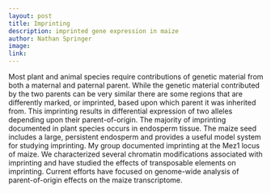 ```yaml
---
layout: post
title: Imprinting
description: imprinted gene expression in maize
author: Nathan Springer
image:
link: 
---
```


Most plant and animal species require contributions of genetic material from both a maternal and paternal parent.  While the genetic material contributed by the two parents can be very similar there are some regions that are differently marked, or imprinted, based upon which parent it was inherited from.  This imprinting results in differential expression of two alleles depending upon their parent-of-origin.  The majority of imprinting documented in plant species occurs in endosperm tissue.  The maize seed includes a large, persistent endosperm and provides a useful model system for studying imprinting.  My group documented imprinting at the Mez1 locus of maize.  We characterized several chromatin modifications associated with imprinting and have studied the effects of transposable elements on imprinting.  Current efforts have focused on genome-wide analysis of parent-of-origin effects on the maize transcriptome.